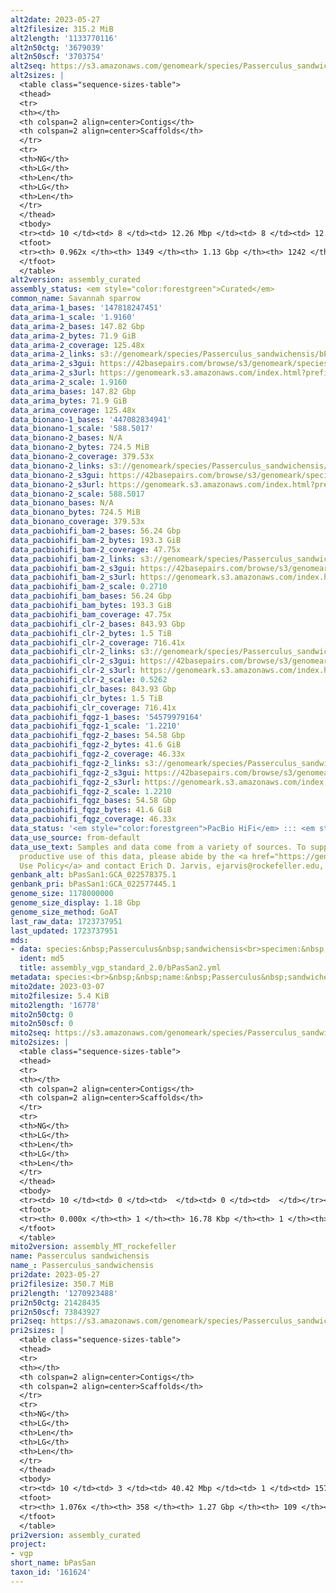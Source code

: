 ```yaml
---
alt2date: 2023-05-27
alt2filesize: 315.2 MiB
alt2length: '1133770116'
alt2n50ctg: '3679039'
alt2n50scf: '3703754'
alt2seq: https://s3.amazonaws.com/genomeark/species/Passerculus_sandwichensis/bPasSan2/assembly_curated/bPasSan2.alt.cur.20230527.fasta.gz
alt2sizes: |
  <table class="sequence-sizes-table">
  <thead>
  <tr>
  <th></th>
  <th colspan=2 align=center>Contigs</th>
  <th colspan=2 align=center>Scaffolds</th>
  </tr>
  <tr>
  <th>NG</th>
  <th>LG</th>
  <th>Len</th>
  <th>LG</th>
  <th>Len</th>
  </tr>
  </thead>
  <tbody>
  <tr><td> 10 </td><td> 8 </td><td> 12.26 Mbp </td><td> 8 </td><td> 12.26 Mbp </td></tr><tr><td> 20 </td><td> 19 </td><td> 8.45 Mbp </td><td> 19 </td><td> 8.45 Mbp </td></tr><tr><td> 30 </td><td> 34 </td><td> 6.76 Mbp </td><td> 34 </td><td> 6.87 Mbp </td></tr><tr><td> 40 </td><td> 56 </td><td> 4.77 Mbp </td><td> 55 </td><td> 4.84 Mbp </td></tr><tr style="background-color:#cccccc;"><td> 50 </td><td> 84 </td><td> 3.68 Mbp </td><td> 83 </td><td> 3.70 Mbp </td></tr><tr><td> 60 </td><td> 119 </td><td> 2.72 Mbp </td><td> 119 </td><td> 2.72 Mbp </td></tr><tr><td> 70 </td><td> 174 </td><td> 1.78 Mbp </td><td> 173 </td><td> 1.79 Mbp </td></tr><tr><td> 80 </td><td> 256 </td><td> 1.09 Mbp </td><td> 254 </td><td> 1.14 Mbp </td></tr><tr><td> 90 </td><td> 429 </td><td> 364.87 Kbp </td><td> 412 </td><td> 445.14 Kbp </td></tr><tr><td> 100 </td><td> 0 </td><td>  </td><td> 0 </td><td>  </td></tr></tbody>
  <tfoot>
  <tr><th> 0.962x </th><th> 1349 </th><th> 1.13 Gbp </th><th> 1242 </th><th> 1.13 Gbp </th></tr>
  </tfoot>
  </table>
alt2version: assembly_curated
assembly_status: <em style="color:forestgreen">Curated</em>
common_name: Savannah sparrow
data_arima-1_bases: '147818247451'
data_arima-1_scale: '1.9160'
data_arima-2_bases: 147.82 Gbp
data_arima-2_bytes: 71.9 GiB
data_arima-2_coverage: 125.48x
data_arima-2_links: s3://genomeark/species/Passerculus_sandwichensis/bPasSan2/genomic_data/arima/<br>
data_arima-2_s3gui: https://42basepairs.com/browse/s3/genomeark/species/Passerculus_sandwichensis/bPasSan2/genomic_data/arima/
data_arima-2_s3url: https://genomeark.s3.amazonaws.com/index.html?prefix=species/Passerculus_sandwichensis/bPasSan2/genomic_data/arima/
data_arima-2_scale: 1.9160
data_arima_bases: 147.82 Gbp
data_arima_bytes: 71.9 GiB
data_arima_coverage: 125.48x
data_bionano-1_bases: '447082834941'
data_bionano-1_scale: '588.5017'
data_bionano-2_bases: N/A
data_bionano-2_bytes: 724.5 MiB
data_bionano-2_coverage: 379.53x
data_bionano-2_links: s3://genomeark/species/Passerculus_sandwichensis/bPasSan2/genomic_data/bionano/<br>
data_bionano-2_s3gui: https://42basepairs.com/browse/s3/genomeark/species/Passerculus_sandwichensis/bPasSan2/genomic_data/bionano/
data_bionano-2_s3url: https://genomeark.s3.amazonaws.com/index.html?prefix=species/Passerculus_sandwichensis/bPasSan2/genomic_data/bionano/
data_bionano-2_scale: 588.5017
data_bionano_bases: N/A
data_bionano_bytes: 724.5 MiB
data_bionano_coverage: 379.53x
data_pacbiohifi_bam-2_bases: 56.24 Gbp
data_pacbiohifi_bam-2_bytes: 193.3 GiB
data_pacbiohifi_bam-2_coverage: 47.75x
data_pacbiohifi_bam-2_links: s3://genomeark/species/Passerculus_sandwichensis/bPasSan2/genomic_data/pacbio_hifi/<br>
data_pacbiohifi_bam-2_s3gui: https://42basepairs.com/browse/s3/genomeark/species/Passerculus_sandwichensis/bPasSan2/genomic_data/pacbio_hifi/
data_pacbiohifi_bam-2_s3url: https://genomeark.s3.amazonaws.com/index.html?prefix=species/Passerculus_sandwichensis/bPasSan2/genomic_data/pacbio_hifi/
data_pacbiohifi_bam-2_scale: 0.2710
data_pacbiohifi_bam_bases: 56.24 Gbp
data_pacbiohifi_bam_bytes: 193.3 GiB
data_pacbiohifi_bam_coverage: 47.75x
data_pacbiohifi_clr-2_bases: 843.93 Gbp
data_pacbiohifi_clr-2_bytes: 1.5 TiB
data_pacbiohifi_clr-2_coverage: 716.41x
data_pacbiohifi_clr-2_links: s3://genomeark/species/Passerculus_sandwichensis/bPasSan2/genomic_data/pacbio_hifi/<br>
data_pacbiohifi_clr-2_s3gui: https://42basepairs.com/browse/s3/genomeark/species/Passerculus_sandwichensis/bPasSan2/genomic_data/pacbio_hifi/
data_pacbiohifi_clr-2_s3url: https://genomeark.s3.amazonaws.com/index.html?prefix=species/Passerculus_sandwichensis/bPasSan2/genomic_data/pacbio_hifi/
data_pacbiohifi_clr-2_scale: 0.5262
data_pacbiohifi_clr_bases: 843.93 Gbp
data_pacbiohifi_clr_bytes: 1.5 TiB
data_pacbiohifi_clr_coverage: 716.41x
data_pacbiohifi_fqgz-1_bases: '54579979164'
data_pacbiohifi_fqgz-1_scale: '1.2210'
data_pacbiohifi_fqgz-2_bases: 54.58 Gbp
data_pacbiohifi_fqgz-2_bytes: 41.6 GiB
data_pacbiohifi_fqgz-2_coverage: 46.33x
data_pacbiohifi_fqgz-2_links: s3://genomeark/species/Passerculus_sandwichensis/bPasSan2/genomic_data/pacbio_hifi/<br>
data_pacbiohifi_fqgz-2_s3gui: https://42basepairs.com/browse/s3/genomeark/species/Passerculus_sandwichensis/bPasSan2/genomic_data/pacbio_hifi/
data_pacbiohifi_fqgz-2_s3url: https://genomeark.s3.amazonaws.com/index.html?prefix=species/Passerculus_sandwichensis/bPasSan2/genomic_data/pacbio_hifi/
data_pacbiohifi_fqgz-2_scale: 1.2210
data_pacbiohifi_fqgz_bases: 54.58 Gbp
data_pacbiohifi_fqgz_bytes: 41.6 GiB
data_pacbiohifi_fqgz_coverage: 46.33x
data_status: '<em style="color:forestgreen">PacBio HiFi</em> ::: <em style="color:forestgreen">Arima</em>'
data_use_source: from-default
data_use_text: Samples and data come from a variety of sources. To support fair and
  productive use of this data, please abide by the <a href="https://genome10k.soe.ucsc.edu/data-use-policies/">Data
  Use Policy</a> and contact Erich D. Jarvis, ejarvis@rockefeller.edu, with any questions.
genbank_alt: bPasSan1:GCA_022578375.1
genbank_pri: bPasSan1:GCA_022577445.1
genome_size: 1178000000
genome_size_display: 1.18 Gbp
genome_size_method: GoAT
last_raw_data: 1723737951
last_updated: 1723737951
mds:
- data: species:&nbsp;Passerculus&nbsp;sandwichensis<br>specimen:&nbsp;bPasSan2<br>projects:&nbsp;<br>&nbsp;&nbsp;-&nbsp;vgp<br>data_location:&nbsp;S3<br>release_to:&nbsp;S3<br>primary:&nbsp;s3://genomeark/species/Passerculus_sandwichensis/bPasSan2/assembly_vgp_standard_2.0/bPasSan2.standard.pri.20230308.fasta.gz<br>haplotigs:&nbsp;s3://genomeark/species/Passerculus_sandwichensis/bPasSan2/assembly_vgp_standard_2.0/bPasSan2.standard.alt.20230308.fasta.gz<br>pretext:&nbsp;s3://genomeark/species/Passerculus_sandwichensis/bPasSan2/assembly_vgp_standard_2.0/evaluation/pri/pretext/bPasSan2_pri__s2.heatmap.pretext<br>kmer_spectra_img:&nbsp;s3://genomeark/species/Passerculus_sandwichensis/bPasSan2/assembly_vgp_standard_2.0/evaluation/merqury/bPasSan2_png/<br>mito:&nbsp;s3://genomeark/species/Passerculus_sandwichensis/bPasSan2/assembly_MT_rockefeller/bPasSan2.MT.20230307.fasta.gz<br>pacbio_read_dir:&nbsp;s3://genomeark/species/Passerculus_sandwichensis/bPasSan2/genomic_data/pacbio_hifi/<br>pacbio_read_type:&nbsp;hifi<br>hic_read_dir:&nbsp;s3://genomeark/species/Passerculus_sandwichensis/bPasSan2/genomic_data/arima/<br>bionano_cmap_dir:&nbsp;s3://genomeark/species/Passerculus_sandwichensis/bPasSan2/genomic_data/bionano/<br>pipeline:<br>&nbsp;&nbsp;-&nbsp;hifiasm&nbsp;(0.18.8+galaxy1)<br>&nbsp;&nbsp;-&nbsp;solve&nbsp;(3.7)<br>&nbsp;&nbsp;-&nbsp;yahs&nbsp;(1.2a.2+galaxy0)<br>assembled_by_group:&nbsp;Rockefeller<br>notes:&nbsp;This&nbsp;was&nbsp;a&nbsp;primary/alternate&nbsp;assembly&nbsp;of&nbsp;bPasSan2&nbsp;(VGL-bPasSan1).&nbsp;This&nbsp;individual&nbsp;had&nbsp;bionano&nbsp;data.&nbsp;HiC&nbsp;scaffolding&nbsp;was&nbsp;performed&nbsp;with&nbsp;yahs.&nbsp;The&nbsp;HiC&nbsp;prep&nbsp;was&nbsp;Arima&nbsp;kit&nbsp;2.&nbsp;This&nbsp;sample&nbsp;arrived&nbsp;with&nbsp;metadata&nbsp;indicating&nbsp;it&nbsp;is&nbsp;a&nbsp;female.&nbsp;
  ident: md5
  title: assembly_vgp_standard_2.0/bPasSan2.yml
metadata: species:<br>&nbsp;&nbsp;name:&nbsp;Passerculus&nbsp;sandwichensis<br>&nbsp;&nbsp;individuals:<br>&nbsp;&nbsp;-&nbsp;short_name:&nbsp;bPasSan1<br>&nbsp;&nbsp;short_name:&nbsp;bPasSan<br>&nbsp;&nbsp;taxon_id:&nbsp;'161624'<br>&nbsp;&nbsp;common_name:&nbsp;Savannah&nbsp;sparrow<br>&nbsp;&nbsp;genome_size:&nbsp;1178000000<br>&nbsp;&nbsp;genome_size_method:&nbsp;GoAT<br>&nbsp;&nbsp;order:<br>&nbsp;&nbsp;&nbsp;&nbsp;name:&nbsp;Passeriformes<br>&nbsp;&nbsp;family:<br>&nbsp;&nbsp;&nbsp;&nbsp;name:&nbsp;Passerellidae<br>&nbsp;&nbsp;project:&nbsp;[&nbsp;vgp&nbsp;]<br>
mito2date: 2023-03-07
mito2filesize: 5.4 KiB
mito2length: '16778'
mito2n50ctg: 0
mito2n50scf: 0
mito2seq: https://s3.amazonaws.com/genomeark/species/Passerculus_sandwichensis/bPasSan2/assembly_MT_rockefeller/bPasSan2.MT.20230307.fasta.gz
mito2sizes: |
  <table class="sequence-sizes-table">
  <thead>
  <tr>
  <th></th>
  <th colspan=2 align=center>Contigs</th>
  <th colspan=2 align=center>Scaffolds</th>
  </tr>
  <tr>
  <th>NG</th>
  <th>LG</th>
  <th>Len</th>
  <th>LG</th>
  <th>Len</th>
  </tr>
  </thead>
  <tbody>
  <tr><td> 10 </td><td> 0 </td><td>  </td><td> 0 </td><td>  </td></tr><tr><td> 20 </td><td> 0 </td><td>  </td><td> 0 </td><td>  </td></tr><tr><td> 30 </td><td> 0 </td><td>  </td><td> 0 </td><td>  </td></tr><tr><td> 40 </td><td> 0 </td><td>  </td><td> 0 </td><td>  </td></tr><tr style="background-color:#cccccc;"><td> 50 </td><td> 0 </td><td style="background-color:#ff8888;">  </td><td> 0 </td><td style="background-color:#ff8888;">  </td></tr><tr><td> 60 </td><td> 0 </td><td>  </td><td> 0 </td><td>  </td></tr><tr><td> 70 </td><td> 0 </td><td>  </td><td> 0 </td><td>  </td></tr><tr><td> 80 </td><td> 0 </td><td>  </td><td> 0 </td><td>  </td></tr><tr><td> 90 </td><td> 0 </td><td>  </td><td> 0 </td><td>  </td></tr><tr><td> 100 </td><td> 0 </td><td>  </td><td> 0 </td><td>  </td></tr></tbody>
  <tfoot>
  <tr><th> 0.000x </th><th> 1 </th><th> 16.78 Kbp </th><th> 1 </th><th> 16.78 Kbp </th></tr>
  </tfoot>
  </table>
mito2version: assembly_MT_rockefeller
name: Passerculus sandwichensis
name_: Passerculus_sandwichensis
pri2date: 2023-05-27
pri2filesize: 350.7 MiB
pri2length: '1270923488'
pri2n50ctg: 21428435
pri2n50scf: 73843927
pri2seq: https://s3.amazonaws.com/genomeark/species/Passerculus_sandwichensis/bPasSan2/assembly_curated/bPasSan2.pri.cur.20230527.fasta.gz
pri2sizes: |
  <table class="sequence-sizes-table">
  <thead>
  <tr>
  <th></th>
  <th colspan=2 align=center>Contigs</th>
  <th colspan=2 align=center>Scaffolds</th>
  </tr>
  <tr>
  <th>NG</th>
  <th>LG</th>
  <th>Len</th>
  <th>LG</th>
  <th>Len</th>
  </tr>
  </thead>
  <tbody>
  <tr><td> 10 </td><td> 3 </td><td> 40.42 Mbp </td><td> 1 </td><td> 157.12 Mbp </td></tr><tr><td> 20 </td><td> 6 </td><td> 36.31 Mbp </td><td> 2 </td><td> 118.51 Mbp </td></tr><tr><td> 30 </td><td> 9 </td><td> 30.40 Mbp </td><td> 3 </td><td> 116.75 Mbp </td></tr><tr><td> 40 </td><td> 13 </td><td> 25.23 Mbp </td><td> 4 </td><td> 81.24 Mbp </td></tr><tr style="background-color:#cccccc;"><td> 50 </td><td> 18 </td><td style="background-color:#88ff88;"> 21.43 Mbp </td><td> 6 </td><td style="background-color:#88ff88;"> 73.84 Mbp </td></tr><tr><td> 60 </td><td> 24 </td><td> 16.94 Mbp </td><td> 8 </td><td> 42.00 Mbp </td></tr><tr><td> 70 </td><td> 33 </td><td> 11.27 Mbp </td><td> 11 </td><td> 31.47 Mbp </td></tr><tr><td> 80 </td><td> 45 </td><td> 8.23 Mbp </td><td> 16 </td><td> 20.64 Mbp </td></tr><tr><td> 90 </td><td> 62 </td><td> 5.72 Mbp </td><td> 24 </td><td> 12.73 Mbp </td></tr><tr><td> 100 </td><td> 88 </td><td> 2.73 Mbp </td><td> 35 </td><td> 8.75 Mbp </td></tr></tbody>
  <tfoot>
  <tr><th> 1.076x </th><th> 358 </th><th> 1.27 Gbp </th><th> 109 </th><th> 1.27 Gbp </th></tr>
  </tfoot>
  </table>
pri2version: assembly_curated
project:
- vgp
short_name: bPasSan
taxon_id: '161624'
---
```

